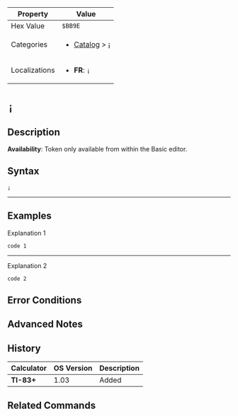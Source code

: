 | Property      | Value |
|---------------|-------|
| Hex Value     | `$BB9E`|
| Categories    | <ul><li>[Catalog](<../categories/Catalog.md>) > [¡](<../categories/Catalog.md#¡>)</li></ul> |
| Localizations | <ul><li><b>FR</b>: `¡`</li></ul> |

# `¡`

## Description



<b>Availability</b>: Token only available from within the Basic editor.

## Syntax
`¡`

<hr>

## Examples

Explanation 1
```ti-basic
code 1
```
---
Explanation 2
```ti-basic
code 2
```

## Error Conditions


## Advanced Notes


## History
| Calculator | OS Version | Description |
|------------|------------|-------------|
| <b>TI-83+</b> | 1.03 | Added

## Related Commands

    